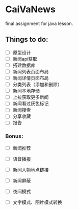 # CaiVaNews
final assignment for java lesson.
## Things to do:
- [ ] 原型设计
- [ ] 新闻api获取
- [ ] 搭建数据库
- [ ] 新闻列表页面布局
- [ ] 新闻详情页面布局
- [ ] 分类列表（添加和删除）
- [ ] 新闻本地存储
- [ ] 上拉获取更多新闻
- [ ] 新闻看过灰色标记
- [ ] 新闻搜索
- [ ] 分享收藏
- [ ] 报告
### Bonus:
- [ ] 新闻推荐
- [ ] 语音播报
- [ ] 新闻人物地点链接
- [ ] 新闻屏蔽
- [ ] 夜间模式
- [ ] 文字模式、图片模式转换

